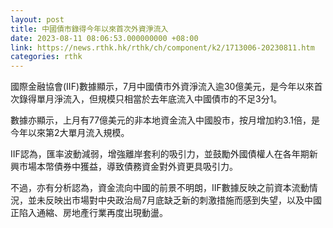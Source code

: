 ```yaml
---
layout: post
title: 中國債市錄得今年以來首次外資淨流入
date: 2023-08-11 08:06:53.000000000 +08:00
link: https://news.rthk.hk/rthk/ch/component/k2/1713006-20230811.htm
categories: rthk
---
```


國際金融協會(IIF)數據顯示，7月中國債市外資淨流入逾30億美元，是今年以來首次錄得單月淨流入，但規模只相當於去年底流入中國債市的不足3分1。

數據亦顯示，上月有77億美元的非本地資金流入中國股市，按月增加約3.1倍，是今年以來第2大單月流入規模。

IIF認為，匯率波動減弱，增強離岸套利的吸引力，並鼓勵外國債權人在各年期新興市場本幣債券中獲益，導致債務資金對外資更具吸引力。

不過，亦有分析認為，資金流向中國的前景不明朗，IIF數據反映之前資本流動情況，並未反映出市場對中央政治局7月底缺乏新的刺激措施而感到失望，以及中國正陷入通縮、房地產行業再度出現動盪。
